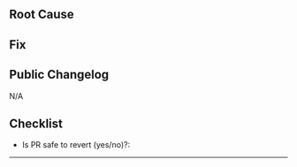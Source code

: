 <!--Description: Briefly describe the bug and its impact. If there's a related Linear ticket or Sentry issue, link it here. ⬇️ -->

## Root Cause
<!-- Concise explanation of what caused the bug ⬇️ -->



## Fix
<!-- Explain how your changes address the bug ⬇️ -->

## Public Changelog
<!-- Write a changelog message between comment tags if this should be included in the public product changelog, Leave blank otherwise. -->

<!-- changelog ⬇️-->
N/A
<!-- /changelog ⬆️ -->

## Checklist

- Is PR safe to revert (yes/no)?:

---
<!-- Add any additional notes, context, or relevant links (RFCs, Slack threads, Linear tickets, etc.) below if needed. -->




<!-- TEMPLATE TYPE DON'T REMOVE: depscan-template-bug-fix -->
